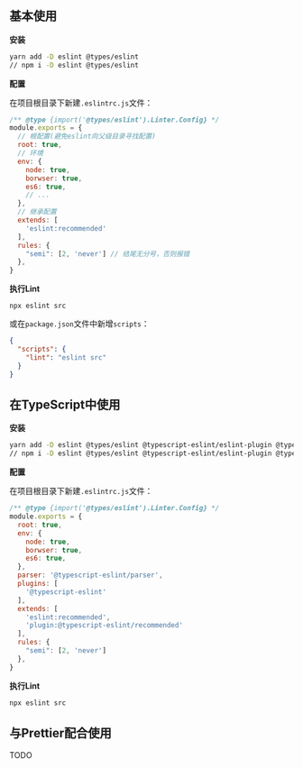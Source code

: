 ## 基本使用

**安装**

```bash
yarn add -D eslint @types/eslint
// npm i -D eslint @types/eslint
```

**配置**

在项目根目录下新建`.eslintrc.js`文件：

```js
/** @type {import('@types/eslint').Linter.Config} */
module.exports = {
  // 根配置(避免eslint向父级目录寻找配置)
  root: true,
  // 环境
  env: {
    node: true,
    borwser: true,
    es6: true,
    // ...
  },
  // 继承配置
  extends: [
    'eslint:recommended'
  ],
  rules: {
    "semi": [2, 'never'] // 结尾无分号，否则报错
  },
}
```




**执行Lint**

```
npx eslint src
```

或在`package.json`文件中新增`scripts`：

```json
{
  "scripts": {
    "lint": "eslint src"
  }
}
```

## 在TypeScript中使用

**安装**

```bash
yarn add -D eslint @types/eslint @typescript-eslint/eslint-plugin @typescript-eslint/parser
// npm i -D eslint @types/eslint @typescript-eslint/eslint-plugin @typescript-eslint/parser
```

**配置**

在项目根目录下新建`.eslintrc.js`文件：

```js
/** @type {import('@types/eslint').Linter.Config} */
module.exports = {
  root: true,
  env: {
    node: true,
    borwser: true,
    es6: true,
  },
  parser: '@typescript-eslint/parser',
  plugins: [
    '@typescript-eslint'
  ],
  extends: [
    'eslint:recommended',
    'plugin:@typescript-eslint/recommended'
  ],
  rules: {
    "semi": [2, 'never']
  },
}
```

**执行Lint**

```bash
npx eslint src
```

## 与Prettier配合使用

TODO

